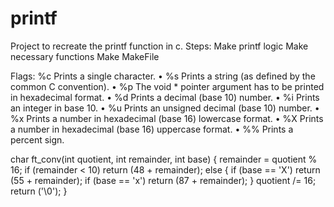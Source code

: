 # printf
Project to recreate the printf function in c.
Steps: 
Make printf logic
Make necessary functions
Make MakeFile

Flags: 
%c Prints a single character.
• %s Prints a string (as defined by the common C convention).
• %p The void * pointer argument has to be printed in hexadecimal format.
• %d Prints a decimal (base 10) number.
• %i Prints an integer in base 10.
• %u Prints an unsigned decimal (base 10) number.
• %x Prints a number in hexadecimal (base 16) lowercase format.
• %X Prints a number in hexadecimal (base 16) uppercase format.
• %% Prints a percent sign.


char	ft_conv(int quotient, int remainder, int base)
{
	remainder = quotient % 16;
	if (remainder < 10)
		return (48 + remainder);
	else
	{
		if (base == 'X')
			return (55 + remainder);
		if (base == 'x')
			return (87 + remainder);
	}
	quotient /= 16;
	return ('\0');
}
